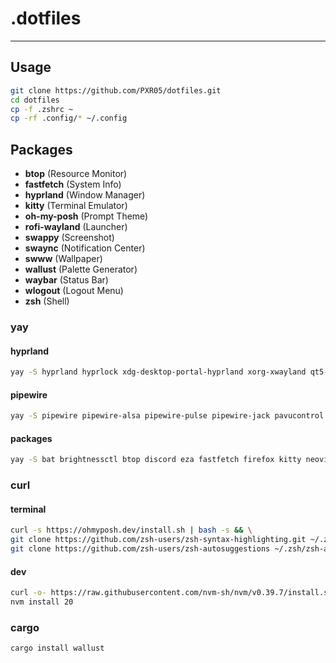 # .dotfiles
---

## Usage
```sh
git clone https://github.com/PXR05/dotfiles.git
cd dotfiles
cp -f .zshrc ~
cp -rf .config/* ~/.config
```

## Packages
- **btop** (Resource Monitor)
- **fastfetch** (System Info)
- **hyprland** (Window Manager)
- **kitty** (Terminal Emulator)
- **oh-my-posh** (Prompt Theme)
- **rofi-wayland** (Launcher)
- **swappy** (Screenshot)
- **swaync** (Notification Center)
- **swww** (Wallpaper)
- **wallust** (Palette Generator)
- **waybar** (Status Bar)
- **wlogout** (Logout Menu)
- **zsh** (Shell)
  
### yay
#### hyprland
```sh
yay -S hyprland hyprlock xdg-desktop-portal-hyprland xorg-xwayland qt5-wayland qt6-wayland qt5ct qt6ct libva libva-nvidia-driver-git linux-headers 
```
#### pipewire
```sh
yay -S pipewire pipewire-alsa pipewire-pulse pipewire-jack pavucontrol wireplumber
```
#### packages
```sh
yay -S bat brightnessctl btop discord eza fastfetch firefox kitty neovim nwg-look ripgrep rofi-wayland swappy swaync swww thunar waybar wlogout zsh
```

### curl
#### terminal
```sh
curl -s https://ohmyposh.dev/install.sh | bash -s && \
git clone https://github.com/zsh-users/zsh-syntax-highlighting.git ~/.zsh/zsh-syntax-highlighting && \
git clone https://github.com/zsh-users/zsh-autosuggestions ~/.zsh/zsh-autosuggestions
```
#### dev
```sh
curl -o- https://raw.githubusercontent.com/nvm-sh/nvm/v0.39.7/install.sh | bash && \
nvm install 20
```

### cargo
```sh
cargo install wallust
```

